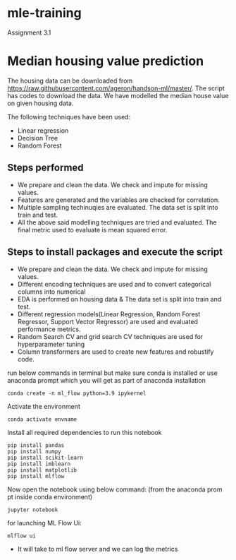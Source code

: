 # mle-training
Assignment 3.1

# Median housing value prediction

The housing data can be downloaded from https://raw.githubusercontent.com/ageron/handson-ml/master/. The script has codes to download the data. We have modelled the median house value on given housing data.

The following techniques have been used:

 - Linear regression
 - Decision Tree
 - Random Forest

## Steps performed
 - We prepare and clean the data. We check and impute for missing values.
 - Features are generated and the variables are checked for correlation.
 - Multiple sampling techinuqies are evaluated. The data set is split into train and test.
 - All the above said modelling techniques are tried and evaluated. The final metric used to evaluate is mean squared error.

## Steps to install packages and execute the script
- We prepare and clean the data. We check and impute for missing values.
- Different encoding techniques are used and to convert categorical columns into numerical
- EDA is performed on housing data & The data set is split into train and test.
- Different regression models(Linear Regression, Random Forest Regressor, Support Vector Regressor) are used and evaluated performance metrics.
- Random Search CV and grid search CV techniques are used for hyperparameter tuning
- Column transformers are used to create new features and robustify code.


run below commands in terminal but make sure conda is installed or use anaconda prompt which you will get as part of anaconda installation

```
conda create -n ml_flow python=3.9 ipykernel
```
Activate the environment
```
conda activate envname
```
Install all required dependencies to run this notebook
```
pip install pandas
pip install numpy
pip install scikit-learn
pip install imblearn
pip install matplotlib
pip install mlflow
```
Now open the notebook using below command: (from the anaconda prom
pt inside conda environment)
```
jupyter notebook
```

for launching ML Flow Ui:
```
mlflow ui
```

- It will take to ml flow server and we can log the metrics
